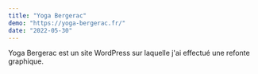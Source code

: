 ```yaml
---
title: "Yoga Bergerac"
demo: "https://yoga-bergerac.fr/"
date: "2022-05-30"
---
```


Yoga Bergerac est un site WordPress sur laquelle j'ai effectué une refonte graphique.
